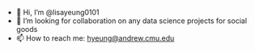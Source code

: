 - 👋 Hi, I’m @lisayeung0101
- 💞️ I’m looking for collaboration on any data science projects for social goods
- 📫 How to reach me: hyeung@andrew.cmu.edu

<!---
lisayeung0101/lisayeung0101 is a ✨ special ✨ repository because its `README.md` (this file) appears on your GitHub profile.
You can click the Preview link to take a look at your changes.
--->
